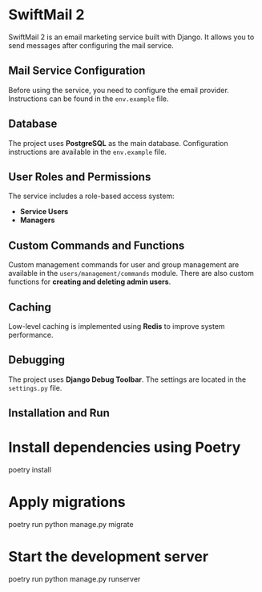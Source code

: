 # SwiftMail 2

SwiftMail 2 is an email marketing service built with Django. It allows you to send messages after configuring the mail service.

## Mail Service Configuration
Before using the service, you need to configure the email provider. Instructions can be found in the `env.example` file.

## Database
The project uses **PostgreSQL** as the main database. Configuration instructions are available in the `env.example` file.

## User Roles and Permissions
The service includes a role-based access system:
- **Service Users**
- **Managers**

## Custom Commands and Functions
Custom management commands for user and group management are available in the `users/management/commands` module. There are also custom functions for **creating and deleting admin users**.

## Caching
Low-level caching is implemented using **Redis** to improve system performance.

## Debugging
The project uses **Django Debug Toolbar**. The settings are located in the `settings.py` file.

## Installation and Run

# Install dependencies using Poetry
poetry install

# Apply migrations
poetry run python manage.py migrate

# Start the development server
poetry run python manage.py runserver
